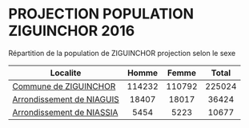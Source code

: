 # PROJECTION POPULATION ZIGUINCHOR 2016
	
Répartition de la population de ZIGUINCHOR projection selon le sexe
	
| Localite  | Homme | Femme | Total |
| --------- |:-----:|:-----:|:-----:|
| [Commune de ZIGUINCHOR](ZIGUINCHOR) | 114232 | 110792 | 225024 |
| [Arrondissement de NIAGUIS](NIAGUIS) | 18407 | 18017 | 36424 |
| [Arrondissement de NIASSIA](NIASSIA) | 5454 | 5223 | 10677 |
